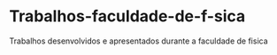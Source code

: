 # Trabalhos-faculdade-de-f-sica
Trabalhos desenvolvidos e apresentados durante a faculdade de fisica
